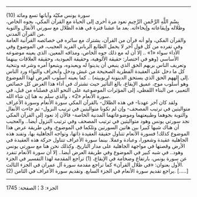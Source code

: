 ------------------------------------------------------------------------

(10) سورة يونس مكيّة وآياتها تسع ومائة  
بِسْمِ اللَّهِ الرَّحْمنِ الرَّحِيمِ نعود مرة أخرى إلى الحياة مع القرآن المكي، بجوه
الخاص، وظلاله وإيقاعاته وإيحاءاته. بعد ما عشنا فترة في هذه الظلال مع
سورتي الأنفال والتوبة من القرآن المدني.  
والقرآن المكي، ولو أنه قرآن من القرآن، يشترك مع سائره في خصائصه القرآنية
العامة وفي تفرده من كل قول آخر لا يحمل الطابع الرباني الفريد العجيب، في
الموضوع وفي الأداء سواء «1» .. إلا أن له مع ذلك جوه الخاص، ومذاقه
المعين، الذي يعينه موضوعه الأساسي (وهو في اختصار: حقيقة الألوهية، وحقيقة
العبودية، وحقيقة العلاقات بينهما وتعريف الناس بربهم الحق الذي ينبغي أن
يدينوا له ويعبدوه، ويتبعوا أمره وشرعه وتنحية كل ما دخل على العقيدة
الفطرية الصحيحة من غبش ودخل وانحراف والتواء ورد الناس إلى إلههم الحق
الذي يستحق الدينونة لربوبيته) .. كما يعينه أسلوب العرض لهذا الموضوع.  
وهو أسلوب موح، عميق الإيقاع، بالغ التأثير حيث تشترك في أداء هذا الغرض كل
خصائص التعبير، من البناء اللفظي، إلى المؤثرات الموضوعية على النحو الذي
فصلناه من قبل، في سورة الأنعام «2» ، والذي سلم به هنا إن شاء الله.  
ولقد كان آخر عهدنا- في هذه الظلال- بالقرآن المكي سورة الأنعام وسورة
الأعراف متواليتين في ترتيب المصحف- وإن لم تكونا متواليتين في ترتيب
النزول- ثم جاءت الأنفال والتوبة بجوهما وطبيعتهما وموضوعاتهما المدنية
الخاصة- فالآن إذ نعود إلى القرآن المكي نجد سورتي يونس وهود متواليتين في
ترتيب المصحف وفي ترتيب النزول أيضا.. والعجيب أن هناك شبها كبيرا بين
هاتين السورتين وتلكما في الموضوع، وفي طريقة عرض هذا الموضوع كذلك! فسورة
الأنعام تتناول حقيقة العقيدة ذاتها، وتواجه الجاهلية بها، وتفند هذه
الجاهلية عقيدة وشعورا، وعبادة وعملا. بينما سورة الأعراف تتناول حركة هذه
العقيدة في الأرض وقصتها في مواجهة الجاهلية على مدار التاريخ. وكذلك نحن
هنا مع سورتي يونس وهود.. في شبه كبير في الموضوع وفي طريقة العرض أيضا..
إلا أن سورة الأنعام تنفرد عن سورة يونس، بارتفاع وضخامة في الإيقاع، (1)
تراجع المقدمة لهذا التفسير في الجزء الأول بعنوان: «في ظلال القرآن» كما
تراجع مقدمة سورة آل عمران في الجزء الثالث.  
(2) يراجع تقديم سورة الأنعام في الجزء السابع. وتقديم سورة الأعراف في
الثامن. \[.....\]

------------------------------------------------------------------------

الجزء: 3 ¦ الصفحة: 1745
